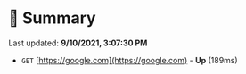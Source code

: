# 📖 Summary
Last updated: **9/10/2021, 3:07:30 PM**

- `GET` [https://google.com](https://google.com) - **Up** (189ms)
